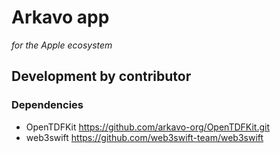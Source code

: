 # Arkavo app
_for the Apple ecosystem_

## Development by contributor

### Dependencies 

- OpenTDFKit https://github.com/arkavo-org/OpenTDFKit.git
- web3swift https://github.com/web3swift-team/web3swift

